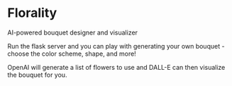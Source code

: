 # Florality
AI-powered bouquet designer and visualizer

Run the flask server and you can play with generating your own bouquet - choose the color scheme, shape, and more!

OpenAI will generate a list of flowers to use and DALL-E can then visualize the bouquet for you.
